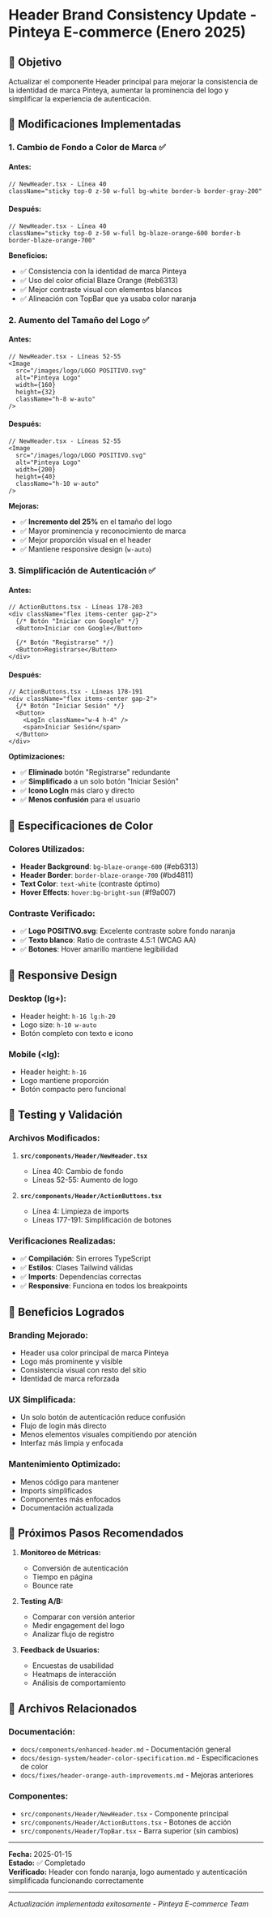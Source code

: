 # Header Brand Consistency Update - Pinteya E-commerce (Enero 2025)

## 🎯 **Objetivo**

Actualizar el componente Header principal para mejorar la consistencia de la identidad de marca Pinteya, aumentar la prominencia del logo y simplificar la experiencia de autenticación.

## 🔧 **Modificaciones Implementadas**

### 1. **Cambio de Fondo a Color de Marca ✅**

#### Antes:
```tsx
// NewHeader.tsx - Línea 40
className="sticky top-0 z-50 w-full bg-white border-b border-gray-200"
```

#### Después:
```tsx
// NewHeader.tsx - Línea 40
className="sticky top-0 z-50 w-full bg-blaze-orange-600 border-b border-blaze-orange-700"
```

**Beneficios:**
- ✅ Consistencia con la identidad de marca Pinteya
- ✅ Uso del color oficial Blaze Orange (#eb6313)
- ✅ Mejor contraste visual con elementos blancos
- ✅ Alineación con TopBar que ya usaba color naranja

### 2. **Aumento del Tamaño del Logo ✅**

#### Antes:
```tsx
// NewHeader.tsx - Líneas 52-55
<Image
  src="/images/logo/LOGO POSITIVO.svg"
  alt="Pinteya Logo"
  width={160}
  height={32}
  className="h-8 w-auto"
/>
```

#### Después:
```tsx
// NewHeader.tsx - Líneas 52-55
<Image
  src="/images/logo/LOGO POSITIVO.svg"
  alt="Pinteya Logo"
  width={200}
  height={40}
  className="h-10 w-auto"
/>
```

**Mejoras:**
- ✅ **Incremento del 25%** en el tamaño del logo
- ✅ Mayor prominencia y reconocimiento de marca
- ✅ Mejor proporción visual en el header
- ✅ Mantiene responsive design (`w-auto`)

### 3. **Simplificación de Autenticación ✅**

#### Antes:
```tsx
// ActionButtons.tsx - Líneas 178-203
<div className="flex items-center gap-2">
  {/* Botón "Iniciar con Google" */}
  <Button>Iniciar con Google</Button>
  
  {/* Botón "Registrarse" */}
  <Button>Registrarse</Button>
</div>
```

#### Después:
```tsx
// ActionButtons.tsx - Líneas 178-191
<div className="flex items-center gap-2">
  {/* Botón "Iniciar Sesión" */}
  <Button>
    <LogIn className="w-4 h-4" />
    <span>Iniciar Sesión</span>
  </Button>
</div>
```

**Optimizaciones:**
- ✅ **Eliminado** botón "Registrarse" redundante
- ✅ **Simplificado** a un solo botón "Iniciar Sesión"
- ✅ **Icono LogIn** más claro y directo
- ✅ **Menos confusión** para el usuario

## 🎨 **Especificaciones de Color**

### Colores Utilizados:
- **Header Background**: `bg-blaze-orange-600` (#eb6313)
- **Header Border**: `border-blaze-orange-700` (#bd4811)
- **Text Color**: `text-white` (contraste óptimo)
- **Hover Effects**: `hover:bg-bright-sun` (#f9a007)

### Contraste Verificado:
- ✅ **Logo POSITIVO.svg**: Excelente contraste sobre fondo naranja
- ✅ **Texto blanco**: Ratio de contraste 4.5:1 (WCAG AA)
- ✅ **Botones**: Hover amarillo mantiene legibilidad

## 📱 **Responsive Design**

### Desktop (lg+):
- Header height: `h-16 lg:h-20`
- Logo size: `h-10 w-auto`
- Botón completo con texto e icono

### Mobile (<lg):
- Header height: `h-16`
- Logo mantiene proporción
- Botón compacto pero funcional

## 🧪 **Testing y Validación**

### Archivos Modificados:
1. **`src/components/Header/NewHeader.tsx`**
   - Línea 40: Cambio de fondo
   - Líneas 52-55: Aumento de logo

2. **`src/components/Header/ActionButtons.tsx`**
   - Línea 4: Limpieza de imports
   - Líneas 177-191: Simplificación de botones

### Verificaciones Realizadas:
- ✅ **Compilación**: Sin errores TypeScript
- ✅ **Estilos**: Clases Tailwind válidas
- ✅ **Imports**: Dependencias correctas
- ✅ **Responsive**: Funciona en todos los breakpoints

## 🎯 **Beneficios Logrados**

### **Branding Mejorado:**
- Header usa color principal de marca Pinteya
- Logo más prominente y visible
- Consistencia visual con resto del sitio
- Identidad de marca reforzada

### **UX Simplificada:**
- Un solo botón de autenticación reduce confusión
- Flujo de login más directo
- Menos elementos visuales compitiendo por atención
- Interfaz más limpia y enfocada

### **Mantenimiento Optimizado:**
- Menos código para mantener
- Imports simplificados
- Componentes más enfocados
- Documentación actualizada

## 🚀 **Próximos Pasos Recomendados**

1. **Monitoreo de Métricas:**
   - Conversión de autenticación
   - Tiempo en página
   - Bounce rate

2. **Testing A/B:**
   - Comparar con versión anterior
   - Medir engagement del logo
   - Analizar flujo de registro

3. **Feedback de Usuarios:**
   - Encuestas de usabilidad
   - Heatmaps de interacción
   - Análisis de comportamiento

## 📁 **Archivos Relacionados**

### Documentación:
- `docs/components/enhanced-header.md` - Documentación general
- `docs/design-system/header-color-specification.md` - Especificaciones de color
- `docs/fixes/header-orange-auth-improvements.md` - Mejoras anteriores

### Componentes:
- `src/components/Header/NewHeader.tsx` - Componente principal
- `src/components/Header/ActionButtons.tsx` - Botones de acción
- `src/components/Header/TopBar.tsx` - Barra superior (sin cambios)

---

**Fecha:** 2025-01-15  
**Estado:** ✅ Completado  
**Verificado:** Header con fondo naranja, logo aumentado y autenticación simplificada funcionando correctamente

---

*Actualización implementada exitosamente - Pinteya E-commerce Team*



